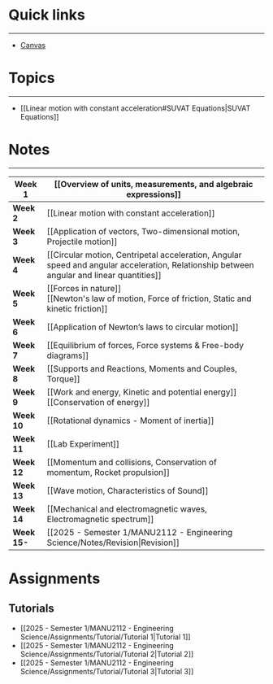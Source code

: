 

# Quick links
---

- [Canvas](https://rmit.instructure.com/courses/143071)

# Topics
---

- [[Linear motion with constant acceleration#SUVAT Equations|SUVAT Equations]]

# Notes
---

| **Week 1**   | [[Overview of units, measurements, and algebraic expressions]]                                                                            |
| ------------ | ----------------------------------------------------------------------------------------------------------------------------------------- |
| **Week 2**   | [[Linear motion with constant acceleration]]                                                                                              |
| **Week 3**   | [[Application of vectors, Two-dimensional motion, Projectile motion]]                                                                     |
| **Week 4**   | [[Circular motion, Centripetal acceleration, Angular speed and angular acceleration, Relationship between angular and linear quantities]] |
| **Week 5**   | [[Forces in nature]]<br>[[Newton's law of motion, Force of friction, Static and kinetic friction]]                                        |
| **Week 6**   | [[Application of Newton’s laws to circular motion]]                                                                                       |
| **Week 7**   | [[Equilibrium of forces, Force systems & Free-body diagrams]]                                                                             |
| **Week 8**   | [[Supports and Reactions, Moments and Couples, Torque]]                                                                                   |
| **Week 9**   | [[Work and energy, Kinetic and potential energy]]<br>[[Conservation of energy]]                                                           |
| **Week 10**  | [[Rotational dynamics - Moment of inertia]]                                                                                               |
| **Week 11**  | [[Lab Experiment]]                                                                                                                        |
| **Week 12**  | [[Momentum and collisions, Conservation of momentum, Rocket propulsion]]                                                                  |
| **Week 13**  | [[Wave motion, Characteristics of Sound]]                                                                                                 |
| **Week 14**  | [[Mechanical and electromagnetic waves, Electromagnetic spectrum]]                                                                        |
| **Week 15-** | [[2025 - Semester 1/MANU2112 - Engineering Science/Notes/Revision\|Revision]]                                                             |

# Assignments

## Tutorials

- [[2025 - Semester 1/MANU2112 - Engineering Science/Assignments/Tutorial/Tutorial 1|Tutorial 1]]
- [[2025 - Semester 1/MANU2112 - Engineering Science/Assignments/Tutorial/Tutorial 2|Tutorial 2]]
- [[2025 - Semester 1/MANU2112 - Engineering Science/Assignments/Tutorial/Tutorial 3|Tutorial 3]]
